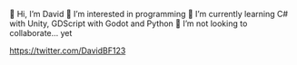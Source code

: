   👋 Hi, I’m David
  👀 I’m interested in programming
  🌱 I’m currently learning C# with Unity, GDScript with Godot and Python
  💞️ I’m not looking to collaborate... yet

https://twitter.com/DavidBF123
